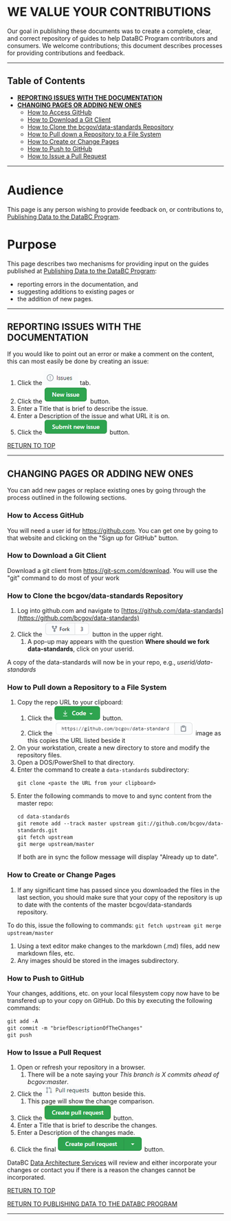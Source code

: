 # WE VALUE YOUR CONTRIBUTIONS

Our goal in publishing these documents was to create a complete, clear, and correct repository of guides to help DataBC Program contributors and consumers. We welcome contributions; this document describes processes for providing contributions and feedback.

-----------------------
## Table of Contents
+ [**REPORTING ISSUES WITH THE DOCUMENTATION**](#REPORTING-ISSUES-WITH-THE-DOCUMENTATION)
+ [**CHANGING PAGES OR ADDING NEW ONES**](#CHANGING-PAGES-OR-ADDING-NEW-ONES)
	+ [How to Access GitHub](#How-to-Access-GitHub)
	+ [How to Download a Git Client](#How-to-Download-a-Git-Client)
	+ [How to Clone the bcgov/data-standards Repository](#How-to-Clone-the-bcgovdata-standards-Repository)
	+ [How to Pull down a Repository to a File System](#How-to-Pull-Down-a-Repository-to-a-file-system)
	+ [How to Create or Change Pages](#How-to-Create-or-Change-Pages)
	+ [How to Push to GitHub](#How-to-Push-to-GitHub)
	+ [How to Issue a Pull Request](#How-to-Issue-a-Pull-Request)
-----------------------

# Audience

This page is any person wishing to provide feedback on, or contributions to, [Publishing Data to the DataBC Program](../publishing-data-to-databc.md#publishing-data-to-databc.md).


# Purpose

This page describes two mechanisms for providing input on the guides published at [Publishing Data to the DataBC Program](../publishing-data-to-databc.md#publishing-data-to-databc.md):
+ reporting errors in the documentation, and
+ suggesting additions to existing pages or 
+ the addition of new pages.

---------------------------------------------------------------------

## REPORTING ISSUES WITH THE DOCUMENTATION

If you would like to point out an error or make a comment on the content, this can most easily be done by creating an issue:
1. Click the ![Issues](images/image_issues.png) tab. 
1. Click the ![New issue](images/image_new_issue.png) button. 
1. Enter a Title that is brief to describe the issue.
1. Enter a Description of the issue and what URL it is on.
1. Click the ![Submit new issue](images/image_submit_new_issue.png) button. 

[RETURN TO TOP][1] 

-----------------------------------------------------------

## CHANGING PAGES OR ADDING NEW ONES

You can add new pages or replace existing ones by going through the process outlined in the following sections.  

### How to Access GitHub

You will need a user id for https://github.com.  You can get one by going to that website and clicking on the "Sign up for GitHub" button.

### How to Download a Git Client

Download a git client from https://git-scm.com/download. You will use the "git" command to do most of your work

### How to Clone the bcgov/data-standards Repository

1. Log into github.com and navigate to [https://github.com/data-standards](https://github.com/bcgov/data-standards)
1. Click the ![Fork](images/image_fork.png) button in the upper right.
	1. A pop-up may appears with the question **Where should we fork data-standards**, click on your userid.

A copy of the data-standards will now be in your repo, e.g., _userid/data-standards_

### How to Pull down a Repository to a File System

1. Copy the repo URL to your clipboard:
	1. Click the ![Code](images/image_code.png) button.
	1. Click the ![clipboard](images/image_copy_url.png) image  as this copies the URL listed beside it
1. On your workstation, create a new directory to store and modify the repository files. 
1. Open a DOS/PowerShell to that directory.
1. Enter the command to create a `data-standards` subdirectory:
	```
	git clone <paste the URL from your clipboard>
	```
1. Enter the following commands to move to and sync content from the master repo:
   ```
   cd data-standards
   git remote add --track master upstream git://github.com/bcgov/data-standards.git
   git fetch upstream
   git merge upstream/master
   ```
	If both are in sync the follow message will display "Already up to date".

### How to Create or Change Pages

1. If any significant time has passed since you downloaded the files in the last section, you should make sure that your copy of the repository is up to date with the contents of the master bcgov/data-standards repository. 

To do this, issue the following to commands:
	```
	git fetch upstream
    git merge upstream/master
	```
	
1. Using a text editor make changes to the markdown (.md) files, add new markdown files, etc. 
1. Any images should be stored in the images subdirectory.

### How to Push to GitHub

Your changes, additions, etc. on your local filesystem copy now have to be transfered up to your copy on GitHub. Do this by executing the following commands:

```
git add -A
git commit -m "briefDescriptionOfTheChanges"
git push
```
 
### How to Issue a Pull Request

1. Open or refresh your repository in a browser.
	1. There will be a note saying your _This branch is X commits ahead of bcgov:master_.
1. Click the ![Pull request](images/image_pullrequest.png) button beside this. 
	1. This page will show the change comparison.
1. Click the ![Create pull request](images/image_create_pull_request.png) button. 
1. Enter a Title that is brief to describe the changes.
1. Enter a Description of the changes made.
1. Click the final ![Create pull request](images/image_create_pull_request2.png) button. 

DataBC [Data Architecture Services](mailto:databc.da@gov.bc.ca) will review and either incorporate your changes or contact you if there is a reason the changes cannot be incorporated.


[RETURN TO TOP][1] 

[RETURN TO PUBLISHING DATA TO THE DATABC PROGRAM][2]

-------------------------------------------------------

[1]: #we-value-your-contributions
[2]: publishing_data_to_databc.md#publishing-data-to-the-databc-program

